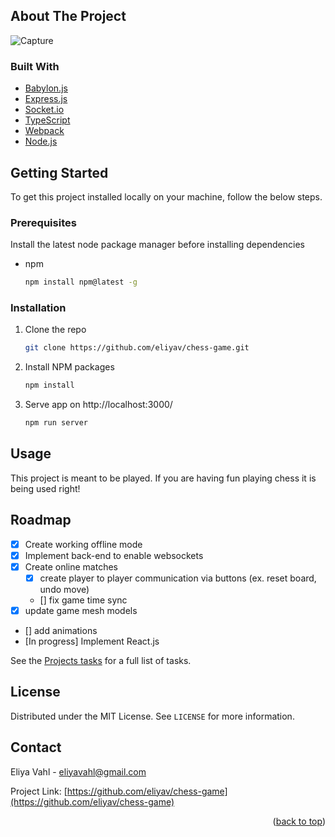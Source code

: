 <!-- ABOUT THE PROJECT -->

## About The Project

![Capture](https://user-images.githubusercontent.com/70218822/143668339-43ec93f4-490f-409f-80fe-117fc5365def.png)

### Built With

- [Babylon.js](https://www.babylonjs.com)
- [Express.js](https://expressjs.com)
- [Socket.io](https://socket.io)
- [TypeScript](https://www.typescriptlang.org)
- [Webpack](https://webpack.js.org/)
- [Node.js](https://nodejs.org/en)

<!-- GETTING STARTED -->

## Getting Started

To get this project installed locally on your machine, follow the below steps.

### Prerequisites

Install the latest node package manager before installing dependencies

- npm
  ```sh
  npm install npm@latest -g
  ```

### Installation

1. Clone the repo
   ```sh
   git clone https://github.com/eliyav/chess-game.git
   ```
2. Install NPM packages
   ```sh
   npm install
   ```
3. Serve app on http://localhost:3000/
   ```js
   npm run server
   ```

## Usage

This project is meant to be played. If you are having fun playing chess it is being used right!

## Roadmap

- [x] Create working offline mode
- [x] Implement back-end to enable websockets
- [x] Create online matches
  - [x] create player to player communication via buttons (ex. reset board, undo move)
  - [] fix game time sync
- [x] update game mesh models
- [] add animations
- [In progress] Implement React.js

See the [Projects tasks](https://github.com/eliyav/chess-game/projects/1) for a full list of tasks.

## License

Distributed under the MIT License. See `LICENSE` for more information.

## Contact

Eliya Vahl - eliyavahl@gmail.com

Project Link: [https://github.com/eliyav/chess-game](https://github.com/eliyav/chess-game)

<p align="right">(<a href="#top">back to top</a>)</p>
